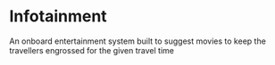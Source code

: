 # Infotainment
An onboard entertainment system built to suggest movies to keep the travellers engrossed for the given travel time
